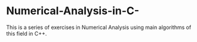 # Numerical-Analysis-in-C-
This is a series of exercises in Numerical Analysis using main algorithms of this field in C++.
